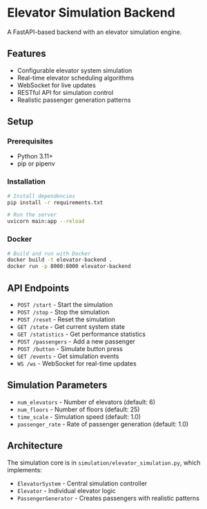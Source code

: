 # Elevator Simulation Backend

A FastAPI-based backend with an elevator simulation engine.

## Features

- Configurable elevator system simulation
- Real-time elevator scheduling algorithms
- WebSocket for live updates
- RESTful API for simulation control
- Realistic passenger generation patterns

## Setup

### Prerequisites

- Python 3.11+
- pip or pipenv

### Installation

```bash
# Install dependencies
pip install -r requirements.txt

# Run the server
uvicorn main:app --reload
```

### Docker

```bash
# Build and run with Docker
docker build -t elevator-backend .
docker run -p 8000:8000 elevator-backend
```

## API Endpoints

- `POST /start` - Start the simulation
- `POST /stop` - Stop the simulation
- `POST /reset` - Reset the simulation
- `GET /state` - Get current system state
- `GET /statistics` - Get performance statistics
- `POST /passengers` - Add a new passenger
- `POST /button` - Simulate button press
- `GET /events` - Get simulation events
- `WS /ws` - WebSocket for real-time updates

## Simulation Parameters

- `num_elevators` - Number of elevators (default: 6)
- `num_floors` - Number of floors (default: 25)
- `time_scale` - Simulation speed (default: 1.0)
- `passenger_rate` - Rate of passenger generation (default: 1.0)

## Architecture

The simulation core is in `simulation/elevator_simulation.py`, which implements:

- `ElevatorSystem` - Central simulation controller
- `Elevator` - Individual elevator logic
- `PassengerGenerator` - Creates passengers with realistic patterns
